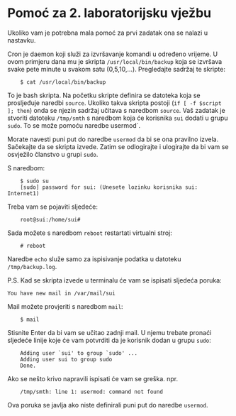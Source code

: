 # Pomoć za 2. laboratorijsku vježbu

Ukoliko vam je potrebna mala pomoć za prvi zadatak ona se nalazi u nastavku.

Cron je daemon koji služi za izvršavanje komandi u određeno vrijeme.
U ovom primjeru dana mu je skripta `/usr/local/bin/backup` koja se izvršava
svake pete minute u svakom satu (0,5,10,...).
Pregledajte sadržaj te skripte:

```
    $ cat /usr/local/bin/backup
```

To je bash skripta. Na početku skripte definira se datoteka koja se
prosljeđuje naredbi `source`. Ukoliko takva skripta postoji
(`if [ -f $script ]; then`) onda se njezin sadržaj učitava s naredbom `source`.
Vaš zadatak je stvoriti datoteku `/tmp/smth` s naredbom koja će korisnika `sui`
dodati u grupu `sudo`. To se može pomoću naredbe usermod`.

Morate navesti puni put do naredbe `usermod` da bi se ona pravilno izvela.
Sačekajte da se skripta izvede. Zatim se odlogirajte i ulogirajte da bi
vam se osvježilo članstvo u grupi `sudo`.

S naredbom:
```
    $ sudo su
    [sudo] password for sui: (Unesete lozinku korisnika sui: Internet1)
```
Treba vam se pojaviti sljedeće:
```
    root@sui:/home/sui#
```
Sada možete s naredbom `reboot` restartati virtualni stroj:
```
    # reboot
```

Naredbe `echo` služe samo za ispisivanje podatka u datoteku `/tmp/backup.log`.

P.S. Kad se skripta izvede u terminalu će vam se ispisati sljedeća poruka:
```
You have new mail in /var/mail/sui
```
Mail možete provjeriti s naredbom `mail`:
```
    $ mail
```
Stisnite Enter da bi vam se učitao zadnji mail. U njemu trebate pronaći
sljedeće linije koje će vam potvrditi da je korisnik dodan u grupu `sudo`:
```
    Adding user `sui' to group `sudo' ...
    Adding user sui to group sudo
    Done.
```
Ako se nešto krivo napravili ispisati će vam se greška. npr.
```
    /tmp/smth: line 1: usermod: command not found
```
Ova poruka se javlja ako niste definirali puni put do naredbe `usermod`.
